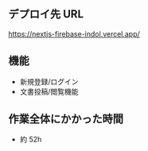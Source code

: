 ## デプロイ先 URL

https://nextjs-firebase-indol.vercel.app/

## 機能

- 新規登録/ログイン
- 文書投稿/閲覧機能

## 作業全体にかかった時間

- 約 52h
